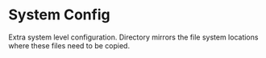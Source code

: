 System Config
=============

Extra system level configuration. Directory mirrors the file system locations
where these files need to be copied.

